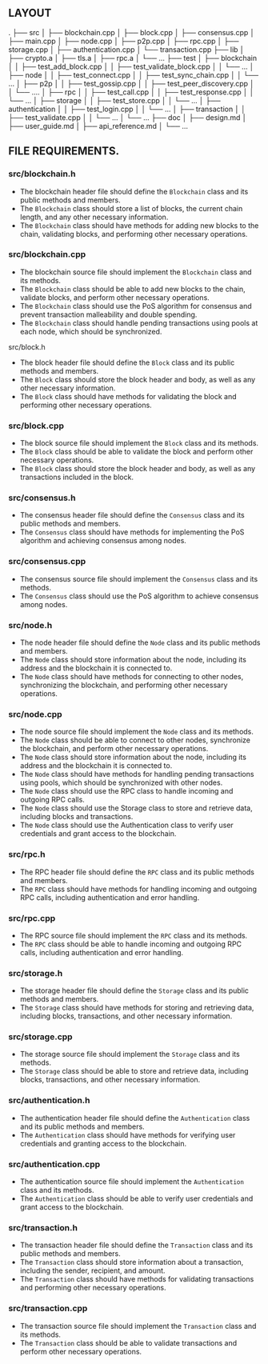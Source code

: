 ## LAYOUT

.
├── src
│ ├── blockchain.cpp
│ ├── block.cpp
│ ├── consensus.cpp
│ ├── main.cpp
│ ├── node.cpp
│ ├── p2p.cpp
│ ├── rpc.cpp
│ ├── storage.cpp
│ ├── authentication.cpp
│ └── transaction.cpp
├── lib
│ ├── crypto.a
│ ├── tls.a
│ ├── rpc.a
│ └── ...
├── test
│ ├── blockchain
│ │ ├── test_add_block.cpp
│ │ ├── test_validate_block.cpp
│ │ └── ...
│ ├── node
│ │ ├── test_connect.cpp
│ │ ├── test_sync_chain.cpp
│ │ └── ...
│ ├── p2p
│ │ ├── test_gossip.cpp
│ │ ├── test_peer_discovery.cpp
│ │ └── ....
│ ├── rpc
│ │ ├── test_call.cpp
│ │ ├── test_response.cpp
│ │ └── ...
│ ├── storage
│ │ ├── test_store.cpp
│ │ └── ...
│ ├── authentication
│ │ ├── test_login.cpp
│ │ └── ...
│ ├── transaction
│ │ ├── test_validate.cpp
│ │ └── ...
│ └── ...
├── doc
│ ├── design.md
│ ├── user_guide.md
│ ├── api_reference.md
│ └── ...

## FILE REQUIREMENTS.

### src/blockchain.h

-   The blockchain header file should define the `Blockchain` class and its public methods and members.
-   The `Blockchain` class should store a list of blocks, the current chain length, and any other necessary information.
-   The `Blockchain` class should have methods for adding new blocks to the chain, validating blocks, and performing other necessary operations.

### src/blockchain.cpp

-   The blockchain source file should implement the `Blockchain` class and its methods.
-   The `Blockchain` class should be able to add new blocks to the chain, validate blocks, and perform other necessary operations.
-   The `Blockchain` class should use the PoS algorithm for consensus and prevent transaction malleability and double spending.
-   The `Blockchain` class should handle pending transactions using pools at each node, which should be synchronized.

src/block.h

-   The block header file should define the `Block` class and its public methods and members.
-   The `Block` class should store the block header and body, as well as any other necessary information.
-   The `Block` class should have methods for validating the block and performing other necessary operations.

### src/block.cpp

-   The block source file should implement the `Block` class and its methods.
-   The `Block` class should be able to validate the block and perform other necessary operations.
-   The `Block` class should store the block header and body, as well as any transactions included in the block.

### src/consensus.h

-   The consensus header file should define the `Consensus` class and its public methods and members.
-   The `Consensus` class should have methods for implementing the PoS algorithm and achieving consensus among nodes.

### src/consensus.cpp

-   The consensus source file should implement the `Consensus` class and its methods.
-   The `Consensus` class should use the PoS algorithm to achieve consensus among nodes.

### src/node.h

-   The node header file should define the `Node` class and its public methods and members.
-   The `Node` class should store information about the node, including its address and the blockchain it is connected to.
-   The `Node` class should have methods for connecting to other nodes, synchronizing the blockchain, and performing other necessary operations.

### src/node.cpp

-   The node source file should implement the `Node` class and its methods.
-   The `Node` class should be able to connect to other nodes, synchronize the blockchain, and perform other necessary operations.
-   The `Node` class should store information about the node, including its address and the blockchain it is connected to.
-   The `Node` class should have methods for handling pending transactions using pools, which should be synchronized with other nodes.
-   The `Node` class should use the RPC class to handle incoming and outgoing RPC calls.
-   The `Node` class should use the Storage class to store and retrieve data, including blocks and transactions.
-   The `Node` class should use the Authentication class to verify user credentials and grant access to the blockchain.

### src/rpc.h

-   The RPC header file should define the `RPC` class and its public methods and members.
-   The `RPC` class should have methods for handling incoming and outgoing RPC calls, including authentication and error handling.

### src/rpc.cpp

-   The RPC source file should implement the `RPC` class and its methods.
-   The `RPC` class should be able to handle incoming and outgoing RPC calls, including authentication and error handling.

### src/storage.h

-   The storage header file should define the `Storage` class and its public methods and members.
-   The `Storage` class should have methods for storing and retrieving data, including blocks, transactions, and other necessary information.

### src/storage.cpp

-   The storage source file should implement the `Storage` class and its methods.
-   The `Storage` class should be able to store and retrieve data, including blocks, transactions, and other necessary information.

### src/authentication.h

-   The authentication header file should define the `Authentication` class and its public methods and members.
-   The `Authentication` class should have methods for verifying user credentials and granting access to the blockchain.

### src/authentication.cpp

-   The authentication source file should implement the `Authentication` class and its methods.
-   The `Authentication` class should be able to verify user credentials and grant access to the blockchain.

### src/transaction.h

-   The transaction header file should define the `Transaction` class and its public methods and members.
-   The `Transaction` class should store information about a transaction, including the sender, recipient, and amount.
-   The `Transaction` class should have methods for validating transactions and performing other necessary operations.

### src/transaction.cpp

-   The transaction source file should implement the `Transaction` class and its methods.
-   The `Transaction` class should be able to validate transactions and perform other necessary operations.
